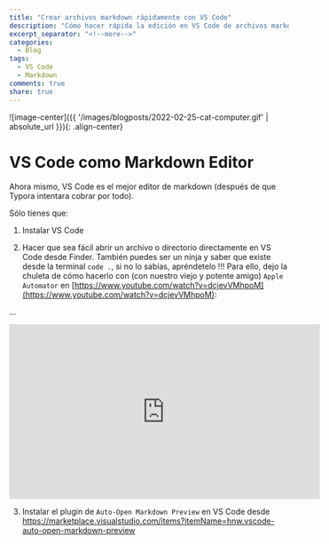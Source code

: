 ```yaml
---
title: "Crear archivos markdown rápidamente con VS Code"
description: "Cómo hacer rápida la edición en VS Code de archivos markdown"
excerpt_separator: "<!--more-->"
categories:
  - Blog
tags:
  - VS Code
  - Markdown
comments: true
share: true
---
```


![image-center]({{ '/images/blogposts/2022-02-25-cat-computer.gif' | absolute_url }}){: .align-center}

# VS Code como Markdown Editor

Ahora mismo, VS Code es el mejor editor de markdown (después de que Typora intentara cobrar por todo). 

Sólo tienes que:

1. Instalar VS Code

2. Hacer que sea fácil abrir un archivo o directorio directamente en VS Code desde Finder. También puedes ser un ninja y saber que existe desde la terminal `code .`, si no lo sabías, apréndetelo !!! Para ello, dejo la chuleta de cómo hacerlo con (con nuestro viejo y potente amigo) `Apple Automator` en [https://www.youtube.com/watch?v=dcjevVMhpoM](https://www.youtube.com/watch?v=dcjevVMhpoM):

...
<!--more-->

<iframe width="560" height="315" src="https://www.youtube.com/embed/dcjevVMhpoM?si=vMLRINxaACQsVODF" title="YouTube video player" frameborder="0" allow="accelerometer; autoplay; clipboard-write; encrypted-media; gyroscope; picture-in-picture; web-share" allowfullscreen></iframe>

3. Instalar el plugin de `Auto-Open Markdown Preview` en VS Code desde https://marketplace.visualstudio.com/items?itemName=hnw.vscode-auto-open-markdown-preview
